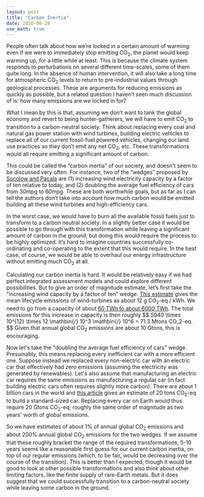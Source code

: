 ```yaml
---
layout: post
title: "Carbon Inertia"
date: 2016-06-28
use_math: true
---
```


<p>People often talk about how we’re locked in a certain amount of warming: even if we were to immediately stop emitting CO<sub>2</sub>, the planet would keep warming up, for a little while at least. This is because the climate system responds to perturbations on several different time-scales, some of them quite long. In the absence of human intervention, it will also take a long time for atmospheric CO<sub>2</sub> levels to return to pre-industrial values through geological processes. These are arguments for reducing emissions as quickly as possible, but a related question I haven’t seen much discussion of is: how many emissions are we locked in for?</p>

<p>What I mean by this is that, assuming we don’t want to tank the global economy and revert to being hunter-gatherers, we will have to emit CO<sub>2</sub> to transition to a carbon-neutral society. Think about replacing every coal and natural gas power station with wind turbines, building electric vehicles to replace all of our current fossil-fuel powered vehicles, changing our land use practices so they don’t emit any net CO<sub>2</sub>, etc. These transformations would all require emitting a significant amount of carbon.</p>

<p>This could be called the “carbon inertia” of our society, and doesn't seem to be discussed very often. For instance, two of the “wedges” proposed by <a href="http://cmi.princeton.edu/wedges/">Socolow and Pacala</a> are (1) increasing wind electricity capacity by a factor of ten relative to today, and (2) doubling the average fuel efficiency of cars from 30mpg to 60mpg. These are both worthwhile goals, but as far as I can tell the authors don’t take into account how much carbon would be emitted building all these wind turbines and high-efficiency cars.</p>

<p>In the worst case, we would have to burn all the available fossil fuels just to transform to a carbon neutral society. In a slightly better case it would be possible to go through with this transformation while leaving a significant amount of carbon in the ground, but doing this would require the process to be highly optimized. It’s hard to imagine countries successfully co-ordinating and co-operating to the extent that this would require. In the best case, of course, we would be able to overhaul our energy infrastructure without emitting much CO<sub>2</sub> at all.</p>

<p>Calculating our carbon inertia is hard. It would be relatively easy if we had perfect integrated assessment models and could explore different possibilities. But to give an order of magnitude estimate, let’s first take the "increasing wind capacity by a factor of ten" wedge. <a href="http://onlinelibrary.wiley.com/doi/10.1111/j.1530-9290.2012.00464.x/abstract">This estimate</a> gives the mean lifecycle emissions of wind-turbines as about 12 g CO<sub>2</sub>-eq / kWh. We need to go from a capacity of about <a href="http://cmi.princeton.edu/wedges/wind_power.php">60 TWh to about 6000 TWh</a>. The total emissions for this increase in capacity is then roughly 
$$
5940 \times 10^{12} \times 12 \mathbin{/} 10^3 \mathbin{/} 10^6 = 71.3 Mtons CO_2-eq.
$$ 
Given that annual global CO<sub>2</sub> emissions are about 10 Gtons, this is encouraging.</p>

<p>Now let's take the "doubling the average fuel efficiency of cars" wedge. Presumably, this means replacing every inefficient car with a more efficient one. Suppose instead we replaced every non-electric car with an electric car that effectively had zero emissions (assuming the electricity was generated by renewables). Let's also assume that manufacturing an electric car requires the same emissions as manufacturing a regular car (in fact building electric cars often requires slightly more carbon). There are about 1 billion cars in the world and <a href="https://www.theguardian.com/environment/green-living-blog/2010/sep/23/carbon-footprint-new-car">this article</a> gives an estimate of 20 tons CO<sub>2</sub>-eq to build a standard-sized car. Replacing every car on Earth would thus require 20 Gtons CO<sub>2</sub>-eq; roughly the same order of magnitude as two years' worth of global emissions.</p>

<p>So we have estimates of about 1% of annual global CO<sub>2</sub> emissions and about 200% annual global CO<sub>2</sub> emissions for the two wedges. If we assume that these roughly bracket the range of the required transformations, 5-10 years seems like a reasonable first guess for our current carbon inertia, on top of our regular emissions (which, to be fair, would be decreasing over the course of the transition). This is better than I expected, though it would be good to look at other possible transformations and also think about other limiting factors, like the finite supply of rare-Earth metals. But it does suggest that we could successfully transition to a carbon-neutral society while leaving some carbon in the ground.</p>









